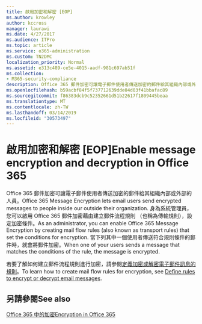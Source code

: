 ```yaml
---
title: 啟用加密和解密 [EOP]
ms.author: krowley
author: kccross
manager: laurawi
ms.date: 4/27/2017
ms.audience: ITPro
ms.topic: article
ms.service: o365-administration
ms.custom: TN2DMC
localization_priority: Normal
ms.assetid: e313c489-ce5e-4015-aadf-981c697ab51f
ms.collection:
- M365-security-compliance
description: Office 365 郵件加密可讓電子郵件使用者傳送加密的郵件給其組織內部或外部的人員。 身為系統管理員，您可以啟用 Office 365 郵件加密藉由建立郵件流程規則 （也稱為傳輸規則），設定加密條件。
ms.openlocfilehash: b59acbf84f5f737712639dde04d03f41bbafac89
ms.sourcegitcommit: f86383dcb9c52352661d51b22617f1809445beaa
ms.translationtype: MT
ms.contentlocale: zh-TW
ms.lasthandoff: 03/14/2019
ms.locfileid: "30573497"
---
```

# <a name="enable-message-encryption-and-decryption-in-office-365"></a><span data-ttu-id="0de09-104">啟用加密和解密 [EOP]</span><span class="sxs-lookup"><span data-stu-id="0de09-104">Enable message encryption and decryption in Office 365</span></span>

<span data-ttu-id="0de09-105">Office 365 郵件加密可讓電子郵件使用者傳送加密的郵件給其組織內部或外部的人員。</span><span class="sxs-lookup"><span data-stu-id="0de09-105">Office 365 Message Encryption lets email users send encrypted messages to people inside our outside their organization.</span></span> <span data-ttu-id="0de09-106">身為系統管理員，您可以啟用 Office 365 郵件加密藉由建立郵件流程規則 （也稱為傳輸規則），設定加密條件。</span><span class="sxs-lookup"><span data-stu-id="0de09-106">As an administrator, you can enable Office 365 Message Encryption by creating mail flow rules (also known as transport rules) that set the conditions for encryption.</span></span> <span data-ttu-id="0de09-107">當下列其中一個使用者傳送符合規則條件的郵件時，就會將郵件加密。</span><span class="sxs-lookup"><span data-stu-id="0de09-107">When one of your users sends a message that matches the conditions of the rule, the message is encrypted.</span></span>
  
<span data-ttu-id="0de09-108">若要了解如何建立郵件流程規則進行加密，請參閱[定義加密或解密電子郵件訊息的規則](https://go.microsoft.com/fwlink/p/?LinkID=402846)。</span><span class="sxs-lookup"><span data-stu-id="0de09-108">To learn how to create mail flow rules for encryption, see [Define rules to encrypt or decrypt email messages](https://go.microsoft.com/fwlink/p/?LinkID=402846).</span></span>
  
## <a name="see-also"></a><span data-ttu-id="0de09-109">另請參閱</span><span class="sxs-lookup"><span data-stu-id="0de09-109">See also</span></span>

[<span data-ttu-id="0de09-110">Office 365 中的加密</span><span class="sxs-lookup"><span data-stu-id="0de09-110">Encryption in Office 365</span></span>](https://go.microsoft.com/fwlink/p/?LinkID=392525)


